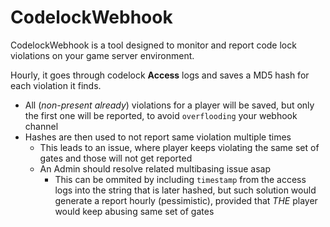 # CodelockWebhook

CodelockWebhook is a tool designed to monitor and report code lock violations on your game server environment.

Hourly, it goes through codelock **Access** logs and saves a MD5 hash for each violation it finds.
- All (*non-present already*) violations  for a player will be saved, but only the first one will be reported, to avoid `overflooding` your webhook channel
- Hashes are then used to not report same violation multiple times
  - This leads to an issue, where player keeps violating the same set of gates and those will not get reported
  - An Admin should resolve related multibasing issue asap
    - This can be ommited by including `timestamp` from the access logs into the string that is later hashed, but such solution would generate a report hourly (pessimistic), provided that *THE* player would keep abusing same set of gates
